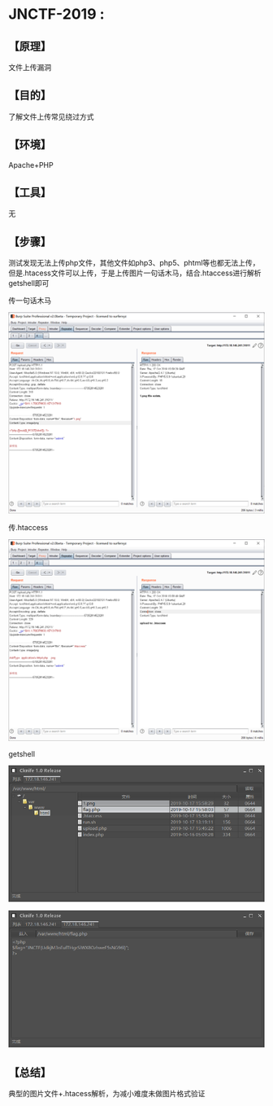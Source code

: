 # JNCTF-2019 : 

## **【原理】**

文件上传漏洞

## **【目的】**

了解文件上传常见绕过方式

## **【环境】**

Apache+PHP

## **【工具】**

无

## **【步骤】**

测试发现无法上传php文件，其他文件如php3、php5、phtml等也都无法上传，但是.htacess文件可以上传，于是上传图片一句话木马，结合.htaccess进行解析getshell即可

传一句话木马

![1571327979273](assert/1571327979273.png)

传.htaccess

![1571327959704](assert/1571327959704.png)

getshell

![1571327996997](assert/1571327996997.png)

![1571328010302](assert/1571328010302.png)

## **【总结】**

典型的图片文件+.htacess解析，为减小难度未做图片格式验证